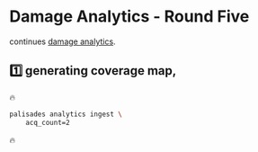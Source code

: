 # Damage Analytics - Round Five

continues [damage analytics](./building-analysis.md).

## 1️⃣ generating coverage map,

🔥

```bash
palisades analytics ingest \
    acq_count=2
```

🔥
